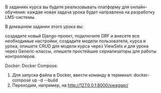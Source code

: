 В заданиях курса вы будете реализовывать платформу для онлайн-обучения: каждая новая задача урока будет направлена на разработку LMS-системы.

В домашнем задании этого урока вы:

создадите новый Django-проект, подключите DRF и внесете все необходимые настройки,
создадите модели пользователя, курса и урока,
опишете CRUD для модели курса через ViewSets и для урока через Generic-классы,
опишете простейшие сериализаторы для работы контроллеров.

Docker:
Docker Compose:
1. Для запуска файла в Docker, ввести команду в терминал:
docker-compose up -d --build
2. Переходим, например, на http://127.0.0.1:8000/swagger/